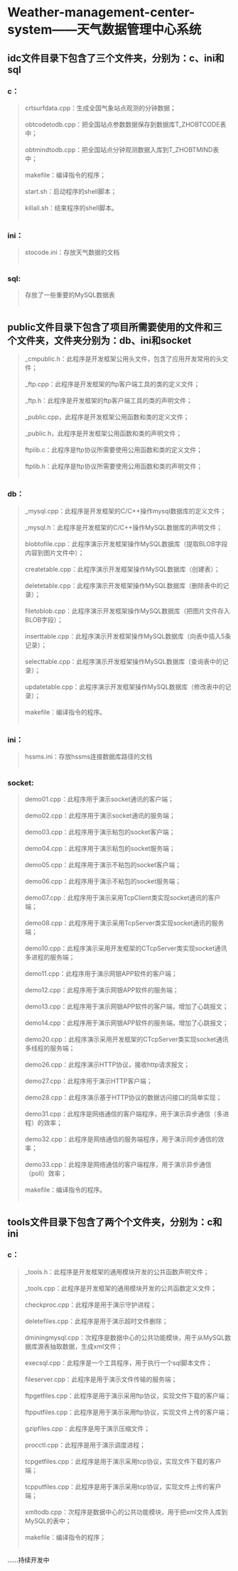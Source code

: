# Weather-management-center-system——天气数据管理中心系统 
##
## idc文件目录下包含了三个文件夹，分别为：c、ini和sql
### c：             
   >crtsurfdata.cpp：生成全国气象站点观测的分钟数据；<br><br>
   >obtcodetodb.cpp：把全国站点参数数据保存到数据库T_ZHOBTCODE表中；<br><br>
   >obtmindtodb.cpp：把全国站点分钟观测数据入库到T_ZHOBTMIND表中；<br><br>
   >makefile：编译指令的程序；<br><br>
   >start.sh：启动程序的shell脚本；<br><br>
   >killall.sh：结束程序的shell脚本。<br><br>
### ini：
   >stocode.ini：存放天气数据的文档<br><br>
### sql:
   >存放了一些重要的MySQL数据表<br><br>
## public文件目录下包含了项目所需要使用的文件和三个文件夹，文件夹分别为：db、ini和socket
   >_cmpublic.h：此程序是开发框架公用头文件，包含了应用开发常用的头文件；<br><br>
   >_ftp.cpp：此程序是开发框架的ftp客户端工具的类的定义文件；<br><br>
   >_ftp.h：此程序是开发框架的ftp客户端工具的类的声明文件；<br><br>
   >_public.cpp，此程序是开发框架公用函数和类的定义文件；<br><br>
   >_public.h，此程序是开发框架公用函数和类的声明文件；<br><br>
   >ftplib.c：此程序是ftp协议所需要使用公用函数和类的定义文件；<br><br>
   >ftplib.h：此程序是ftp协议所需要使用公用函数和类的声明文件；<br><br>
### db：
   >_mysql.cpp：此程序是开发框架的C/C++操作mysql数据库的定义文件；<br><br>
   >_mysql.h：此程序是开发框架的C/C++操作MySQL数据库的声明文件；<br><br>
   >blobtofile.cpp：此程序演示开发框架操作MySQL数据库（提取BLOB字段内容到图片文件中）；<br><br>
   >createtable.cpp：此程序演示开发框架操作MySQL数据库（创建表）；<br><br>
   >deletetable.cpp：此程序演示开发框架操作MySQL数据库（删除表中的记录）；<br><br>
   >filetoblob.cpp：此程序演示开发框架操作MySQL数据库（把图片文件存入BLOB字段）；<br><br>
   >inserttable.cpp：此程序演示开发框架操作MySQL数据库（向表中插入5条记录）；<br><br>
   >selecttable.cpp：此程序演示开发框架操作MySQL数据库（查询表中的记录）；<br><br>
   >updatetable.cpp：此程序演示开发框架操作MySQL数据库（修改表中的记录）；<br><br>
   >makefile：编译指令的程序。<br><br>
### ini：
   >hssms.ini：存放hssms连接数据库路径的文档<br><br>
### socket:
   >demo01.cpp：此程序用于演示socket通讯的客户端；<br><br>
   >demo02.cpp：此程序用于演示socket通讯的服务端；<br><br>
   >demo03.cpp：此程序用于演示粘包的socket客户端；<br><br>
   >demo04.cpp：此程序用于演示粘包的socket服务端；<br><br>
   >demo05.cpp：此程序用于演示不粘包的socket客户端；<br><br>
   >demo06.cpp：此程序用于演示不粘包的socket服务端；<br><br>
   >demo07.cpp：此程序用于演示采用TcpClient类实现socket通讯的客户端；<br><br>
   >demo08.cpp：此程序用于演示采用TcpServer类实现socket通讯的服务端；<br><br>
   >demo10.cpp：此程序演示采用开发框架的CTcpServer类实现socket通讯多进程的服务端；<br><br>
   >demo11.cpp：此程序用于演示网银APP软件的客户端；<br><br>
   >demo12.cpp：此程序用于演示网银APP软件的服务端；<br><br>
   >demo13.cpp：此程序用于演示网银APP软件的客户端，增加了心跳报文；<br><br>
   >demo14.cpp：此程序用于演示网银APP软件的服务端，增加了心跳报文；<br><br>
   >demo20.cpp：此程序演示采用开发框架的CTcpServer类实现socket通讯多线程的服务端；<br><br>
   >demo26.cpp：此程序演示HTTP协议，接收http请求报文；<br><br>
   >demo27.cpp：此程序用于演示HTTP客户端；<br><br>
   >demo28.cpp：此程序演示基于HTTP协议的数据访问接口的简单实现；<br><br>
   >demo31.cpp：此程序是网络通信的客户端程序，用于演示异步通信（多进程）的效率；<br><br>
   >demo32.cpp：此程序是网络通信的服务端程序，用于演示同步通信的效率；<br><br>
   >demo33.cpp：此程序是网络通信的客户端程序，用于演示异步通信（poll）效率；<br><br>
   >makefile：编译指令的程序。<br><br>
## tools文件目录下包含了两个个文件夹，分别为：c和ini
### c：
   >_tools.h：此程序是开发框架的通用模块开发的公共函数声明文件；<br><br>
   >_tools.cpp：此程序是开发框架的通用模块开发的公共函数定义文件；<br><br>
   >checkproc.cpp：此程序是用于演示守护进程；<br><br>
   >deletefiles.cpp：此程序是用于演示超时文件删除；<br><br>
   >dminingmysql.cpp：次程序是数据中心的公共功能模块，用于从MySQL数据库源表抽取数据，生成xml文件；<br><br>
   > execsql.cpp：此程序是一个工具程序，用于执行一个sql脚本文件；<br><br>
   > fileserver.cpp：此程序是用于演示文件传输的服务端；<br><br>
   > ftpgetfiles.cpp：此程序是用于演示采用ftp协议，实现文件下载的客户端；<br><br>
   > ftpputfiles.cpp：此程序是用于演示采用ftp协议，实现文件上传的客户端；<br><br>
   > gzipfiles.cpp：此程序是用于演示压缩文件；<br><br>
   > procctl.cpp：此程序是用于演示调度进程；<br><br>
   > tcpgetfiles.cpp：此程序是用于演示采用tcp协议，实现文件下载的客户端；<br><br>
   > tcpputfiles.cpp：此程序是用于演示采用tcp协议，实现文件上传的客户端；<br><br>
   > xmltodb.cpp：次程序是数据中心的公共功能模块，用于把xml文件入库到MySQL的表中；<br><br>
   > makefile：编译指令的程序；<br><br>

......持续开发中
